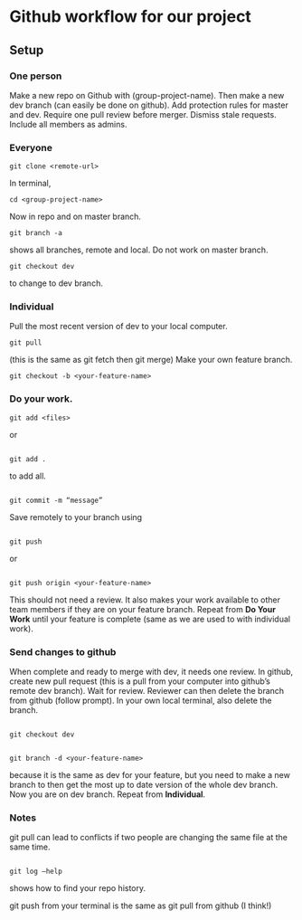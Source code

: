 # Github workflow for our project

## Setup

### One person

Make a new repo on Github with (group-project-name). Then make a new dev branch (can easily be done on github). Add protection rules for master and dev. Require one pull review before merger. Dismiss stale requests. Include all members as admins.

### Everyone

```
git clone <remote-url>
```

In terminal,

```
cd <group-project-name>
```

Now in repo and on master branch.

```
git branch -a
```

shows all branches, remote and local.
Do not work on master branch.

```
git checkout dev
```

to change to dev branch.

### Individual

Pull the most recent version of dev to your local computer.

```
git pull
```

(this is the same as git fetch then git merge)
Make your own feature branch.

```
git checkout -b <your-feature-name>
```

### Do your work.

```
git add <files>
```

or

```

git add .

```

to add all.

```

git commit -m “message”

```

Save remotely to your branch using

```

git push

```

or

```

git push origin <your-feature-name>

```

This should not need a review. It also makes your work available to other team members if they are on your feature branch.
Repeat from **Do Your Work** until your feature is complete (same as we are used to with individual work).

### Send changes to github

When complete and ready to merge with dev, it needs one review.
In github, create new pull request (this is a pull from your computer into github’s remote dev branch).
Wait for review.
Reviewer can then delete the branch from github (follow prompt).
In your own local terminal, also delete the branch.

```

git checkout dev

```

```

git branch -d <your-feature-name>

```

because it is the same as dev for your feature, but you need to make a new branch to then get the most up to date version of the whole dev branch.
Now you are on dev branch. Repeat from **Individual**.

### Notes

git pull can lead to conflicts if two people are changing the same file at the same time.

```

git log —help

```

shows how to find your repo history.

git push from your terminal is the same as git pull from github (I think!)
